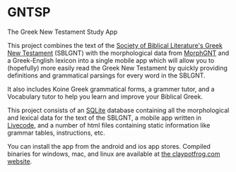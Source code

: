 # GNTSP
The Greek New Testament Study App 

This project combines the text of the [Society of Biblical Literature's Greek New Testament](https://www.sblgnt.com/) (SBLGNT) with the morphological data from [MorphGNT](https://github.com/morphgnt) and a Greek-English lexicon into a single mobile app which will allow you to (hopefully) more easily read the Greek New Testament by quickly providing definitions and grammatical parsings for every word in the SBLGNT.

It also includes Koine Greek grammatical forms, a grammer tutor, and a Vocabulary tutor to help you learn and improve your Biblical Greek.

This project consists of an [SQLite](https://www.sqlite.org/) database containing all the morphological and lexical data for the text of the SBLGNT, a mobile app written in [Livecode](https://livecode.com/), and a number of html files containing static information like grammar tables, instructions, etc.

You can install the app from the android and ios app stores.  Compiled binaries for windows, mac, and linux are available at [the claypotfrog.com website](http://claypotfrog.com).

